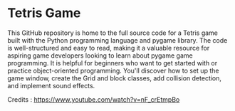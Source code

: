 # Tetris Game

This GitHub repository is home to the full source code for a Tetris game built with the Python programming language and pygame library. The code is well-structured and easy to read, making it a valuable resource for aspiring game developers looking to learn about pygame game programming. It is helpful for beginners who want to get started with or practice object-oriented programming. You'll discover how to set up the game window, create the Grid and block classes, add collision detection, and implement sound effects. 

Credits : https://www.youtube.com/watch?v=nF_crEtmpBo
